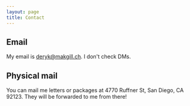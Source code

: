 ```yaml
---
layout: page
title: Contact
---
```


## Email

My email is deryk@makgill.ch. I don't check DMs.

## Physical mail

You can mail me letters or packages at 4770 Ruffner St, San Diego, CA 92123. They will be forwarded to me from there!

